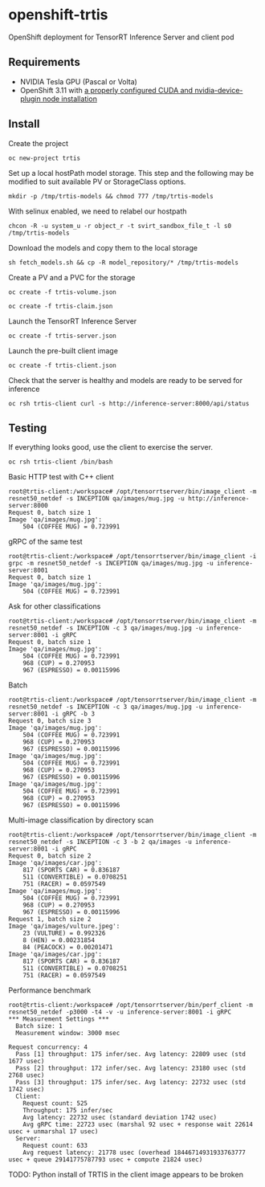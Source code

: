 # openshift-trtis
OpenShift deployment for TensorRT Inference Server and client pod

## Requirements

* NVIDIA Tesla GPU (Pascal or Volta)
* OpenShift 3.11 with [a properly configured CUDA and nvidia-device-plugin node installation](https://blog.openshift.com/how-to-use-gpus-with-deviceplugin-in-openshift-3-10/)

## Install

Create the project

`oc new-project trtis`

Set up a local hostPath model storage. This step and the following may be modified to suit available PV or StorageClass options.

`mkdir -p /tmp/trtis-models && chmod 777 /tmp/trtis-models`

With selinux enabled, we need to relabel our hostpath

`chcon -R -u system_u -r object_r -t svirt_sandbox_file_t -l s0 /tmp/trtis-models`

Download the models and copy them to the local storage

`sh fetch_models.sh && cp -R model_repository/* /tmp/trtis-models`

Create a PV and a PVC for the storage

`oc create -f trtis-volume.json`

`oc create -f trtis-claim.json`

Launch the TensorRT Inference Server

`oc create -f trtis-server.json`

Launch the pre-built client image

`oc create -f trtis-client.json`

Check that the server is healthy and models are ready to be served for inference

`oc rsh trtis-client curl -s http://inference-server:8000/api/status`

## Testing
If everything looks good, use the client to exercise the server.

`oc rsh trtis-client /bin/bash`

Basic HTTP test with C++ client

```
root@trtis-client:/workspace# /opt/tensorrtserver/bin/image_client -m resnet50_netdef -s INCEPTION qa/images/mug.jpg -u http://inference-server:8000
Request 0, batch size 1
Image 'qa/images/mug.jpg':
    504 (COFFEE MUG) = 0.723991
```

gRPC of the same test

```
root@trtis-client:/workspace# /opt/tensorrtserver/bin/image_client -i grpc -m resnet50_netdef -s INCEPTION qa/images/mug.jpg -u inference-server:8001
Request 0, batch size 1
Image 'qa/images/mug.jpg':
    504 (COFFEE MUG) = 0.723991
```
Ask for other classifications

```
root@trtis-client:/workspace# /opt/tensorrtserver/bin/image_client -m resnet50_netdef -s INCEPTION -c 3 qa/images/mug.jpg -u inference-server:8001 -i gRPC
Request 0, batch size 1
Image 'qa/images/mug.jpg':
    504 (COFFEE MUG) = 0.723991
    968 (CUP) = 0.270953
    967 (ESPRESSO) = 0.00115996
```

Batch

```
root@trtis-client:/workspace# /opt/tensorrtserver/bin/image_client -m resnet50_netdef -s INCEPTION -c 3 qa/images/mug.jpg -u inference-server:8001 -i gRPC -b 3
Request 0, batch size 3
Image 'qa/images/mug.jpg':
    504 (COFFEE MUG) = 0.723991
    968 (CUP) = 0.270953
    967 (ESPRESSO) = 0.00115996
Image 'qa/images/mug.jpg':
    504 (COFFEE MUG) = 0.723991
    968 (CUP) = 0.270953
    967 (ESPRESSO) = 0.00115996
Image 'qa/images/mug.jpg':
    504 (COFFEE MUG) = 0.723991
    968 (CUP) = 0.270953
    967 (ESPRESSO) = 0.00115996
```

Multi-image classification by directory scan

```
root@trtis-client:/workspace# /opt/tensorrtserver/bin/image_client -m resnet50_netdef -s INCEPTION -c 3 -b 2 qa/images -u inference-server:8001 -i gRPC
Request 0, batch size 2
Image 'qa/images/car.jpg':
    817 (SPORTS CAR) = 0.836187
    511 (CONVERTIBLE) = 0.0708251
    751 (RACER) = 0.0597549
Image 'qa/images/mug.jpg':
    504 (COFFEE MUG) = 0.723991
    968 (CUP) = 0.270953
    967 (ESPRESSO) = 0.00115996
Request 1, batch size 2
Image 'qa/images/vulture.jpeg':
    23 (VULTURE) = 0.992326
    8 (HEN) = 0.00231854
    84 (PEACOCK) = 0.00201471
Image 'qa/images/car.jpg':
    817 (SPORTS CAR) = 0.836187
    511 (CONVERTIBLE) = 0.0708251
    751 (RACER) = 0.0597549
```

Performance benchmark

```
root@trtis-client:/workspace# /opt/tensorrtserver/bin/perf_client -m resnet50_netdef -p3000 -t4 -v -u inference-server:8001 -i gRPC
*** Measurement Settings ***
  Batch size: 1
  Measurement window: 3000 msec

Request concurrency: 4
  Pass [1] throughput: 175 infer/sec. Avg latency: 22809 usec (std 1677 usec)
  Pass [2] throughput: 172 infer/sec. Avg latency: 23180 usec (std 2768 usec)
  Pass [3] throughput: 175 infer/sec. Avg latency: 22732 usec (std 1742 usec)
  Client:
    Request count: 525
    Throughput: 175 infer/sec
    Avg latency: 22732 usec (standard deviation 1742 usec)
    Avg gRPC time: 22723 usec (marshal 92 usec + response wait 22614 usec + unmarshal 17 usec)
  Server:
    Request count: 633
    Avg request latency: 21778 usec (overhead 18446714931933763777 usec + queue 29141775787793 usec + compute 21824 usec)
```

TODO: Python install of TRTIS in the client image appears to be broken
